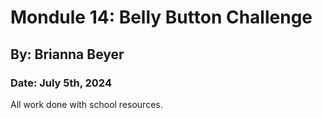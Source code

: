 <h1>Mondule 14: Belly Button Challenge</h1>

<h2>By: Brianna Beyer</h2>

<h3>Date: July 5th, 2024</h3>

<p>All work done with school resources.</p>
